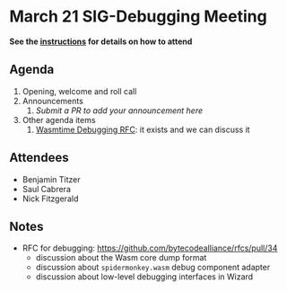 # March 21 SIG-Debugging Meeting

**See the [instructions](../README.md) for details on how to attend**

## Agenda

1. Opening, welcome and roll call
1. Announcements
    1. _Submit a PR to add your announcement here_
1. Other agenda items
    1. [Wasmtime Debugging RFC](github.com/bytecodealliance/rfcs/pull/34): it exists and we can discuss it

## Attendees

* Benjamin Titzer
* Saul Cabrera
* Nick Fitzgerald

## Notes

* RFC for debugging: https://github.com/bytecodealliance/rfcs/pull/34
  * discussion about the Wasm core dump format
  * discussion about `spidermonkey.wasm` debug component adapter
  * discussion about low-level debugging interfaces in Wizard
